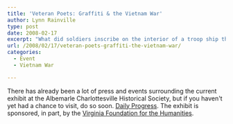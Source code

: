 ```yaml
---
title: 'Veteran Poets: Graffiti & the Vietnam War'
author: Lynn Rainville
type: post
date: 2008-02-17
excerpt: "What did soldiers inscribe on the interior of a troop ship that carried them to Vietnam ? Find out at the Albemarle Charlottesville Historical Society's current exhibit curated by Art Beltrone: Marking Time: Voyage to Vietnam....."
url: /2008/02/17/veteran-poets-graffiti-the-vietnam-war/
categories:
  - Event
  - Vietnam War

---
```

There has already been a lot of press and events surrounding the current exhibit at the Albemarle Charlottesville Historical Society, but if you haven't yet had a chance to visit, do so soon. [Daily Progress](http://www.locohistory.org/blog/albemarle/2008/02/17/veteran-poets-graffiti-the-vietnam-war/189/). The exhibit is sponsored, in part, by the [Virginia Foundation for the Humanities][1]. <span style="font-weight: bold; font-style: italic"></span>

 [1]: http://www.virginiafoundation.org/
